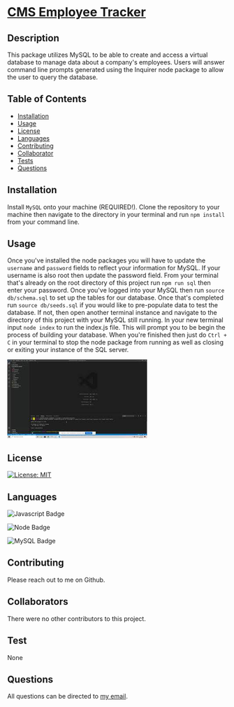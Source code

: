 # [CMS Employee Tracker](http://www.github.com/SmithBWare89/cms-employee-tracker)

## Description
This package utilizes MySQL to be able to create and access a virtual database to manage data about a company's employees. Users will answer command line prompts generated using the Inquirer node package to allow the user to query the database.

## Table of Contents
* [Installation](#installation)
* [Usage](#usage)
* [License](#license)
* [Languages](#languages)
* [Contributing](#contributing)
* [Collaborator](#collaborators)
* [Tests](#test)
* [Questions](#questions)

## Installation
Install `MySQL` onto your machine (REQUIRED!). Clone the repository to your machine then navigate to the directory in your terminal and run `npm install` from your command line.

## Usage
Once you've installed the node packages you will have to update the `username` and `password` fields to reflect your information for MySQL. If your username is also root then update the password field. From your terminal that's already on the root directory of this project run `npm run sql` then enter your password. Once you've logged into your MySQL then run `source db/schema.sql` to set up the tables for our database. Once that's completed run `source db/seeds.sql` if you would like to pre-populate data to test the database. If not, then open another terminal instance and navigate to the directory of this project with your MySQL still running. In your new terminal input `node index` to run the index.js file. This will prompt you to be begin the process of building your database. When you're finished then just do `Ctrl + C` in your terminal to stop the node package from running as well as closing or exiting your instance of the SQL server.

[![MySQL Walkthrough](./assets/images/walkthrough.jpg)](https://youtu.be/pj2zcTP1OOE)

## License
[![License: MIT](https://img.shields.io/badge/License-MIT-yellow.svg)](https://opensource.org/licenses/MIT)

## Languages
![Javascript Badge](https://img.shields.io/badge/Language-Javascript-blue)

![Node Badge](https://img.shields.io/badge/Language-Node-blue)

![MySQL Badge](https://img.shields.io/badge/Language-MySQL-blue)

## Contributing
Please reach out to me on Github.

## Collaborators
There were no other contributors to this project.

## Test
None

## Questions
All questions can be directed to [my email](Smithwrestling89@gmail.com).